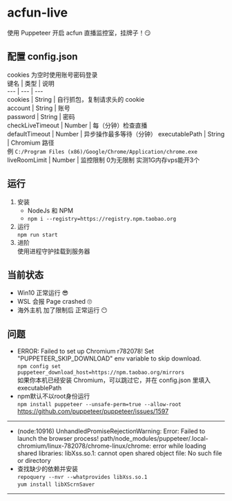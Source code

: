 # acfun-live  
使用 Puppeteer 开启 acfun 直播监控室，挂牌子！😏
    
## 配置 config.json  
cookies 为空时使用账号密码登录  
键名 | 类型 | 说明  
--- | --- | ---  
cookies | String | 自行抓包，复制请求头的 cookie  
account | String | 账号  
password | String | 密码  
checkLiveTimeout | Number | 每（分钟）检查直播  
defaultTimeout | Number | 异步操作最多等待（分钟）
executablePath | String | Chromium 路径 <br> 例 `C:/Program Files (x86)/Google/Chrome/Application/chrome.exe`
liveRoomLimit | Number | 监控限制 0为无限制 实测1G内存vps能开3个
## 运行  
1. 安装  
    - NodeJs 和 NPM
    - `npm i --registry=https://registry.npm.taobao.org`  
2. 运行  
  `npm run start`  
3. 进阶  
  使用进程守护挂载到服务器  

## 当前状态  
- Win10 正常运行 😎
- WSL 会报 Page crashed 🙄
- 海外主机 加了限制后 正常运行 😶  

## 问题
  -  ERROR: Failed to set up Chromium r782078! Set  "PUPPETEER_SKIP_DOWNLOAD" env variable to skip download.  
  `npm config set puppeteer_download_host=https://npm.taobao.org/mirrors`  
  如果你本机已经安装 Chromium，可以跳过它，并在 config.json 里填入 executablePath  
  - npm默认不以root身份运行  
  `npm install puppeteer --unsafe-perm=true --allow-root`
  https://github.com/puppeteer/puppeteer/issues/1597
  ---
  - (node:10916) UnhandledPromiseRejectionWarning: Error: Failed to launch the browser process!
  path/node_modules/puppeteer/.local-chromium/linux-782078/chrome-linux/chrome: error while loading shared libraries: libXss.so.1: cannot open shared object file: No such file or directory
  - 查找缺少的依赖并安装  
  `repoquery --nvr --whatprovides libXss.so.1`  
  `yum install libXScrnSaver`
  ---